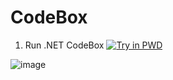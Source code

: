 # CodeBox




1) Run .NET CodeBox
[![Try in PWD](https://raw.githubusercontent.com/play-with-docker/stacks/master/assets/images/button.png)](https://labs.play-with-docker.com/?stack=https://raw.githubusercontent.com/stvansolano/codebox-dotnet/main/docker-compose.yml)

![image](https://user-images.githubusercontent.com/20192453/111575856-e867b980-8774-11eb-9f0e-e8472cd883b7.png)
